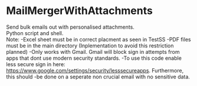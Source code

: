 # MailMergerWithAttachments
Send bulk emails out with personalised attachments.\
Python script and shell.\
Note: 
      -Excel sheet must be in correct placment as seen in TestSS
      -PDF files must be in the main directory (Inplementation to avoid this restriction planned)
      -Only works with Gmail. Gmail will block sign in attempts from apps that dont use modern security standards. 
      -To use this code enable less secure sign in here: https://www.google.com/settings/security/lesssecureapps. Furthermore, this should
      -be done on a seperate non crucial email with no sensitive data.
